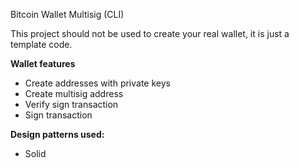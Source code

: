 Bitcoin Wallet Multisig (CLI) 

This project should not be used to create your real wallet, it is just a template code.

<b>Wallet features</b>

- Create addresses with private keys
- Create multisig address
- Verify sign transaction
- Sign transaction

<b>Design patterns used:</b><br/>
- Solid
